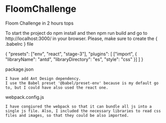 # FloomChallenge
Floom Challenge in 2 hours tops

To start the project do npm install and then npm run build and go to http://localhost:3000/ in your browser.
Please, make sure to create the { .babelrc } file

{
  "presets": ["env", "react", "stage-3"],
  "plugins": [
    ["import", { "libraryName": "antd", "libraryDirectory": "es", "style": "css" }]
  ]
}


package.json 

    I have add Ant Design dependency.
    I use the Babel preset '@babel/preset-env' because is my default go to, but I could have also used the react one.


webpack.config.js 

    I have congiured the webpack so that it can bundle all js into a single js file. Also, I included the necessary libraries to read css files and images, so that they could be also imported.
